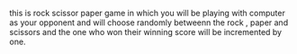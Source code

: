 this is rock scissor paper game in which you will be playing with computer as your opponent and will choose randomly betweenn the rock , paper and scissors and the one who won their winning score will be incremented by one.
